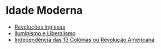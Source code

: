 # Idade Moderna

* [Revoluções Inglesas](revolucoes-inglesas/)
* [Iluminismo e Liberalismo](iluminismo-e-liberalismo.md)
* [Independência das 13 Colônias ou Revolução Americana](independencia-das-13-colonias-ou-revolucao-americana.md)
